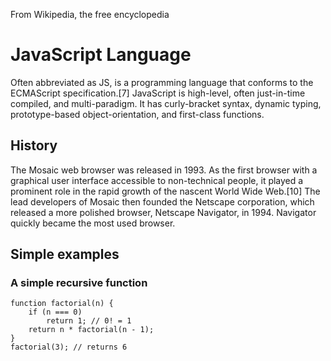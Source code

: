 From Wikipedia, the free encyclopedia

# JavaScript Language

Often abbreviated as JS, is a programming language that conforms to the ECMAScript specification.[7] JavaScript is high-level, often just-in-time compiled, and multi-paradigm. It has curly-bracket syntax, dynamic typing, prototype-based object-orientation, and first-class functions.

## History

The Mosaic web browser was released in 1993. As the first browser with a graphical user interface accessible to non-technical people, it played a prominent role in the rapid growth of the nascent World Wide Web.[10] The lead developers of Mosaic then founded the Netscape corporation, which released a more polished browser, Netscape Navigator, in 1994. Navigator quickly became the most used browser.

## Simple examples

### A simple recursive function

```
function factorial(n) {
	if (n === 0)
		return 1; // 0! = 1
	return n * factorial(n - 1);
}
factorial(3); // returns 6
```

